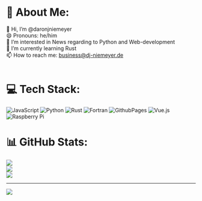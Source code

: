 # 💫 About Me:
👋 Hi, I’m @daronjniemeyer<br>😄 Pronouns: he/him<br>👀 I’m interested in News regarding to Python and Web-development<br>🌱 I’m currently learning Rust<br>📫 How to reach me: business@dj-niemeyer.de<br><br>


# 💻 Tech Stack:
![JavaScript](https://img.shields.io/badge/javascript-%23323330.svg?style=flat&logo=javascript&logoColor=%23F7DF1E) ![Python](https://img.shields.io/badge/python-3670A0?style=flat&logo=python&logoColor=ffdd54) ![Rust](https://img.shields.io/badge/rust-%23000000.svg?style=flat&logo=rust&logoColor=white) ![Fortran](https://img.shields.io/badge/Fortran-%23734F96.svg?style=flat&logo=fortran&logoColor=white) ![GithubPages](https://img.shields.io/badge/github%20pages-121013?style=flat&logo=github&logoColor=white) ![Vue.js](https://img.shields.io/badge/vue.js-%2335495e.svg?style=flat&logo=vuedotjs&logoColor=%234FC08D) ![Raspberry Pi](https://img.shields.io/badge/-RaspberryPi-C51A4A?style=flat&logo=Raspberry-Pi)
# 📊 GitHub Stats:
![](https://github-readme-stats.vercel.app/api?username=daronjniemeyer&theme=shadow_green&hide_border=false&include_all_commits=false&count_private=false)<br/>
![](https://github-readme-streak-stats.herokuapp.com/?user=daronjniemeyer&theme=shadow_green&hide_border=false)<br/>
![](https://github-readme-stats.vercel.app/api/top-langs/?username=daronjniemeyer&theme=shadow_green&hide_border=false&include_all_commits=false&count_private=false&layout=compact)

---
[![](https://visitcount.itsvg.in/api?id=daronjniemeyer&icon=0&color=0)](https://visitcount.itsvg.in)

<!-- Proudly created with GPRM ( https://gprm.itsvg.in ) -->
